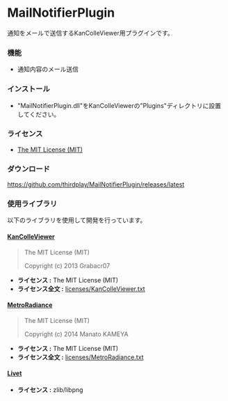 # MailNotifierPlugin
通知をメールで送信するKanColleViewer用プラグインです。

### 機能
* 通知内容のメール送信

### インストール

* "MailNotifierPlugin.dll"をKanColleViewerの"Plugins"ディレクトリに設置してください。

### ライセンス

* [The MIT License (MIT)](LICENSE.txt)

### ダウンロード

https://github.com/thirdplay/MailNotifierPlugin/releases/latest

### 使用ライブラリ

以下のライブラリを使用して開発を行っています。

#### [KanColleViewer](https://github.com/Grabacr07/KanColleViewer)

> The MIT License (MIT)
> 
> Copyright (c) 2013 Grabacr07

* **ライセンス :** The MIT License (MIT)
* **ライセンス全文 :** [licenses/KanColleViewer.txt](licenses/KanColleViewer.txt)

#### [MetroRadiance](https://github.com/Grabacr07/MetroRadiance)

> The MIT License (MIT)
> 
> Copyright (c) 2014 Manato KAMEYA

* **ライセンス :** The MIT License (MIT)
* **ライセンス全文 :** [licenses/MetroRadiance.txt](licenses/MetroRadiance.txt)

#### [Livet](http://ugaya40.hateblo.jp/entry/Livet)

* **ライセンス :** zlib/libpng
